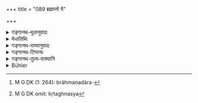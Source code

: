 +++
title = "089 ब्रह्मघ्नो ये"

+++

<details><summary>गङ्गानथ-मूलानुवादः</summary>

‘Whatever regions have been assigned to the slayer of the Brāhmaṇa, to the murderer of women and children, to the betrayer of friends and to the ingrate,—those same shall be thine if thou speakest falsely.’—(89)
</details>

<details><summary>मेधातिथिः</summary>

ब्राह्मणं हत्वा ये लोका नरकादिलक्षणाः प्राप्यन्ते तत्कारिभिस् **ते** तव भवन्ति मिथ्यावदतस् तस्मात् सत्यं ब्रूहीत्य् अनुयोगः । यश् च मित्रं द्रुह्यति ब्राह्मणादीन् दारसर्वस्वापहरणादिना[^३११] नाशयति — यश् च कृतम् उपकारं विस्मृत्य तम् एवोपकर्तारम् अपकरोति — यत् तस्य **कृतघ्नस्य**[^३१२] परत्र दुःखं तद् अवाप्नोति ॥ ८.८९ ॥


[^३१२]:
     M G DK omit: kṛtaghnasya


[^३११]:
     M G DK (1: 264): brāhmaṇadāra-
</details>

<details><summary>गङ्गानथ-भाष्यानुवादः</summary>

‘Those regions, in the shape of hell and the rest, which are reached by those persons who have killed a Brāhmaṇa, shall he yours, if you tell the untruth; therefore you should tell the truth,’—such is the exhortation.

‘*The betrayer of friends*’—he who ruins the Brāhamaṇa and others by depriving them of their wife and property.

‘*The ingrate*’: ho who forgets the benefits conferred upon him, and causes injury to that same person who had conferred those on him; and the *perjuror* suffers the same pains that befall such a person.—(89)
</details>

<details><summary>गङ्गानथ-टिप्पन्यः</summary>

This verse is quoted in *Parāśaramādhava* (Vyavahāra, p. 78);—in
*Smṛtitattva* (II, p. 215);—in *Smṛticandrikā* (Vyavahāra, p. 204);—and
in *Kṛtyakalpataru* (35a).
</details>

<details><summary>गङ्गानथ-तुल्य-वाक्यानि</summary>

**(verses 8.89-97)**

\[See the texts under [79 *et seq*.]\]
</details>

<details><summary>Bühler</summary>

089	(Saying), 'Whatever places (of torment) are assigned (by the sages) to the slayer of a Brahmana, to the murderer of women and children, to him who betrays a friend, and to an ungrateful man, those shall be thy (portion), if thou speakest falsely.
</details>
